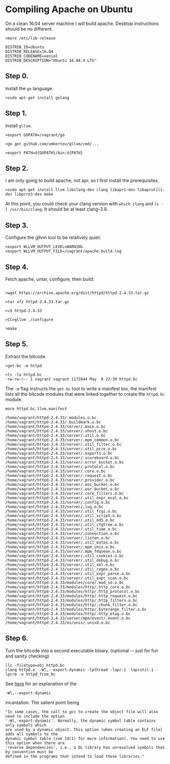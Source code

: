 # Compiling Apache on Ubuntu


On a clean 16.04 server machine I will build apache.  Desktop instructions should be no different.

```
>more /etc/lsb-release

DISTRIB_ID=Ubuntu
DISTRIB_RELEASE=16.04
DISTRIB_CODENAME=xenial
DISTRIB_DESCRIPTION="Ubuntu 16.04.4 LTS"
```

## Step 0. 

Install the `go` language.
```
>sudo apt-get install golang
```

## Step 1.

Install `gllvm`.

```
>export GOPATH=/vagrant/go

>go get github.com/umbertov/gllvm/cmd/...

>export PATH=${GOPATH}/bin:${PATH}
```

## Step 2.

I am only going to build apache, not apr, so I first install the prerequisites.

```
>sudo apt-get install llvm libclang-dev clang libapr1-dev libaprutil1-dev libpcre3-dev make

```

At this point, you could check your clang version with `which clang` and `ls -l /usr/bin/clang`.
It should be at least clang-3.8.

## Step 3.

  Configure the gllvm tool to be relatively quiet:

```
>export WLLVM_OUTPUT_LEVEL=WARNING
>export WLLVM_OUTPUT_FILE=/vagrant/apache-build.log
```

## Step 4.

 Fetch apache, untar, configure, then build:

```

>wget https://archive.apache.org/dist/httpd/httpd-2.4.33.tar.gz

>tar xfz httpd-2.4.33.tar.gz

>cd httpd-2.4.33

>CC=gllvm ./configure

>make
```

## Step 5.

Extract the bitcode.

```
>get-bc -m httpd

>ls -la httpd.bc
-rw-rw-r-- 1 vagrant vagrant 1172844 May  8 22:39 httpd.bc
```

The `-m` flag instructs the `get-bc` tool to write a manifest too, the manifest lists all the bitcode modules
that were linked together to create the `httpd.bc` module.

```
more httpd.bc.llvm.manifest

/home/vagrant/httpd-2.4.33/.modules.o.bc
/home/vagrant/httpd-2.4.33/.buildmark.o.bc
/home/vagrant/httpd-2.4.33/server/.main.o.bc
/home/vagrant/httpd-2.4.33/server/.vhost.o.bc
/home/vagrant/httpd-2.4.33/server/.util.o.bc
/home/vagrant/httpd-2.4.33/server/.mpm_common.o.bc
/home/vagrant/httpd-2.4.33/server/.util_filter.o.bc
/home/vagrant/httpd-2.4.33/server/.util_pcre.o.bc
/home/vagrant/httpd-2.4.33/server/.exports.o.bc
/home/vagrant/httpd-2.4.33/server/.scoreboard.o.bc
/home/vagrant/httpd-2.4.33/server/.error_bucket.o.bc
/home/vagrant/httpd-2.4.33/server/.protocol.o.bc
/home/vagrant/httpd-2.4.33/server/.core.o.bc
/home/vagrant/httpd-2.4.33/server/.request.o.bc
/home/vagrant/httpd-2.4.33/server/.provider.o.bc
/home/vagrant/httpd-2.4.33/server/.eoc_bucket.o.bc
/home/vagrant/httpd-2.4.33/server/.eor_bucket.o.bc
/home/vagrant/httpd-2.4.33/server/.core_filters.o.bc
/home/vagrant/httpd-2.4.33/server/.util_expr_eval.o.bc
/home/vagrant/httpd-2.4.33/server/.config.o.bc
/home/vagrant/httpd-2.4.33/server/.log.o.bc
/home/vagrant/httpd-2.4.33/server/.util_fcgi.o.bc
/home/vagrant/httpd-2.4.33/server/.util_script.o.bc
/home/vagrant/httpd-2.4.33/server/.util_md5.o.bc
/home/vagrant/httpd-2.4.33/server/.util_cfgtree.o.bc
/home/vagrant/httpd-2.4.33/server/.util_time.o.bc
/home/vagrant/httpd-2.4.33/server/.connection.o.bc
/home/vagrant/httpd-2.4.33/server/.listen.o.bc
/home/vagrant/httpd-2.4.33/server/.util_mutex.o.bc
/home/vagrant/httpd-2.4.33/server/.mpm_unix.o.bc
/home/vagrant/httpd-2.4.33/server/.mpm_fdqueue.o.bc
/home/vagrant/httpd-2.4.33/server/.util_cookies.o.bc
/home/vagrant/httpd-2.4.33/server/.util_debug.o.bc
/home/vagrant/httpd-2.4.33/server/.util_xml.o.bc
/home/vagrant/httpd-2.4.33/server/.util_regex.o.bc
/home/vagrant/httpd-2.4.33/server/.util_expr_parse.o.bc
/home/vagrant/httpd-2.4.33/server/.util_expr_scan.o.bc
/home/vagrant/httpd-2.4.33/modules/core/.mod_so.o.bc
/home/vagrant/httpd-2.4.33/modules/http/.http_core.o.bc
/home/vagrant/httpd-2.4.33/modules/http/.http_protocol.o.bc
/home/vagrant/httpd-2.4.33/modules/http/.http_request.o.bc
/home/vagrant/httpd-2.4.33/modules/http/.http_filters.o.bc
/home/vagrant/httpd-2.4.33/modules/http/.chunk_filter.o.bc
/home/vagrant/httpd-2.4.33/modules/http/.byterange_filter.o.bc
/home/vagrant/httpd-2.4.33/modules/http/.http_etag.o.bc
/home/vagrant/httpd-2.4.33/server/mpm/event/.event.o.bc
/home/vagrant/httpd-2.4.33/os/unix/.unixd.o.bc
```

## Step 6.  

Turn the bitcode into a second executable binary. (optional -- just for fun and sanity checking)

```
llc -filetype=obj httpd.bc
clang httpd.o  -Wl,--export-dynamic -lpthread -lapr-1 -laprutil-1 -lpcre -o httpd_from_bc
```
See [here](http://tldp.org/HOWTO/Program-Library-HOWTO/shared-libraries.html) for an explanation of the
```
-Wl,--export-dynamic
```
incantation. The salient point being
```
"In some cases, the call to gcc to create the object file will also need to include the option 
'-Wl,-export-dynamic'. Normally, the dynamic symbol table contains only symbols which 
are used by a dynamic object. This option (when creating an ELF file) adds all symbols to the
dynamic symbol table (see ld(1) for more information). You need to use this option when there are 
'reverse dependencies', i.e., a DL library has unresolved symbols that by convention must be 
defined in the programs that intend to load these libraries."
```
